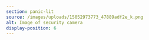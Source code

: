 ```yaml
---
section: panic-lit
source: /images/uploads/15052973773_47889adf2e_k.png
alt: Image of security camera
display-position: 6
---
```

